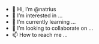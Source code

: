 - 👋 Hi, I’m @natrius
- 👀 I’m interested in ...
- 🌱 I’m currently learning ...
- 💞️ I’m looking to collaborate on ...
- 📫 How to reach me ...

<!---
natrius/natrius is a ✨ special ✨ repository because its `README.md` (this file) appears on your GitHub profile.
You can click the Preview link to take a look at your changes.
--->
